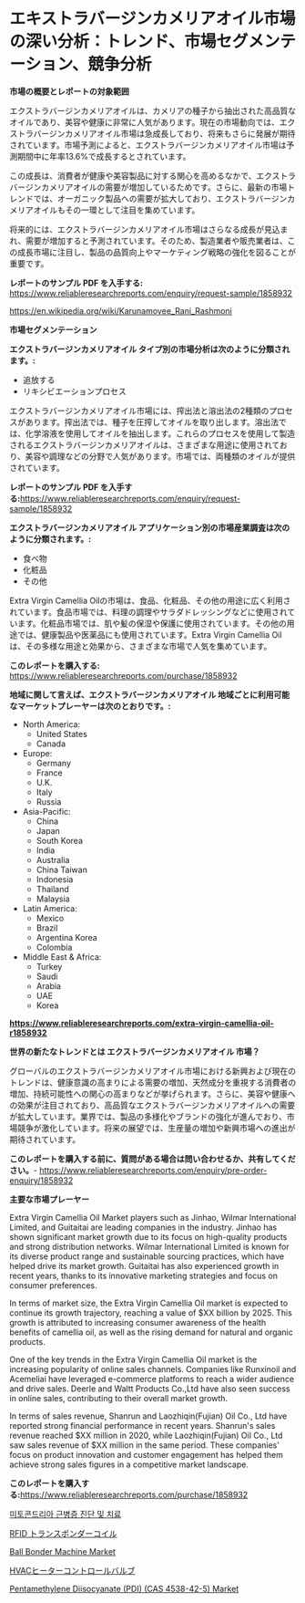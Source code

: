 <p><h1>エキストラバージンカメリアオイル市場の深い分析：トレンド、市場セグメンテーション、競争分析</h1></p><p><strong>市場の概要とレポートの対象範囲</strong></p>
<p><p>エクストラバージンカメリアオイルは、カメリアの種子から抽出された高品質なオイルであり、美容や健康に非常に人気があります。現在の市場動向では、エクストラバージンカメリアオイル市場は急成長しており、将来もさらに発展が期待されています。市場予測によると、エクストラバージンカメリアオイル市場は予測期間中に年率13.6%で成長するとされています。</p><p>この成長は、消費者が健康や美容製品に対する関心を高めるなかで、エクストラバージンカメリアオイルの需要が増加しているためです。さらに、最新の市場トレンドでは、オーガニック製品への需要が拡大しており、エクストラバージンカメリアオイルもその一環として注目を集めています。</p><p>将来的には、エクストラバージンカメリアオイル市場はさらなる成長が見込まれ、需要が増加すると予測されています。そのため、製造業者や販売業者は、この成長市場に注目し、製品の品質向上やマーケティング戦略の強化を図ることが重要です。</p></p>
<p><strong>レポートのサンプル PDF を入手する:</strong> <a href="https://www.reliableresearchreports.com/enquiry/request-sample/1858932">https://www.reliableresearchreports.com/enquiry/request-sample/1858932</a></p>
<p><a href="https://en.wikipedia.org/wiki/Karunamoyee_Rani_Rashmoni">https://en.wikipedia.org/wiki/Karunamoyee_Rani_Rashmoni</a></p>
<p><strong>市場セグメンテーション</strong></p>
<p><strong>エクストラバージンカメリアオイル タイプ別の市場分析は次のように分類されます。:</strong></p>
<p><ul><li>追放する</li><li>リキシビエーションプロセス</li></ul></p>
<p><p>エクストラバージンカメリアオイル市場には、搾出法と溶出法の2種類のプロセスがあります。搾出法では、種子を圧搾してオイルを取り出します。溶出法では、化学溶液を使用してオイルを抽出します。これらのプロセスを使用して製造されるエクストラバージンカメリアオイルは、さまざまな用途に使用されており、美容や調理などの分野で人気があります。市場では、両種類のオイルが提供されています。</p></p>
<p><strong>レポートのサンプル PDF を入手する:</strong><a href="https://www.reliableresearchreports.com/enquiry/request-sample/1858932">https://www.reliableresearchreports.com/enquiry/request-sample/1858932</a></p>
<p><strong> エクストラバージンカメリアオイル アプリケーション別の市場産業調査は次のように分類されます。:</strong></p>
<p><ul><li>食べ物</li><li>化粧品</li><li>その他</li></ul></p>
<p><p>Extra Virgin Camellia Oilの市場は、食品、化粧品、その他の用途に広く利用されています。食品市場では、料理の調理やサラダドレッシングなどに使用されています。化粧品市場では、肌や髪の保湿や保護に使用されています。その他の用途では、健康製品や医薬品にも使用されています。Extra Virgin Camellia Oilは、その多様な用途と効果から、さまざまな市場で人気を集めています。</p></p>
<p><strong>このレポートを購入する:</strong> <a href="https://www.reliableresearchreports.com/purchase/1858932">https://www.reliableresearchreports.com/purchase/1858932</a></p>
<p><strong>地域に関して言えば、エクストラバージンカメリアオイル 地域ごとに利用可能なマーケットプレーヤーは次のとおりです。:</strong></p>
<p><ul>
    <li>
        North America:
        <ul>
            <li>United States</li>
            <li>Canada</li>
        </ul>
    </li>
    <li>
        Europe:
        <ul>
            <li>Germany</li>
            <li>France</li>
            <li>U.K.</li>
            <li>Italy</li>
            <li>Russia</li>
        </ul>
    </li>
    <li>
        Asia-Pacific:
        <ul>
            <li>China</li>
            <li>Japan</li>
            <li>South Korea</li>
            <li>India</li>
            <li>Australia</li>
            <li>China Taiwan</li>
            <li>Indonesia</li>
            <li>Thailand</li>
            <li>Malaysia</li>
        </ul>
    </li>
    <li>
        Latin America:
        <ul>
            <li>Mexico</li>
            <li>Brazil</li>
            <li>Argentina Korea</li>
            <li>Colombia</li>
        </ul>
    </li>
    <li>
        Middle East & Africa:
        <ul>
            <li>Turkey</li>
            <li>Saudi</li>
            <li>Arabia</li>
            <li>UAE</li>
            <li>Korea</li>
        </ul>
    </li>
    </ul></p>
<p><strong><a href="https://www.reliableresearchreports.com/extra-virgin-camellia-oil-r1858932">https://www.reliableresearchreports.com/extra-virgin-camellia-oil-r1858932</a></strong></p>
<p><strong>世界の新たなトレンドとは エクストラバージンカメリアオイル 市場？</strong></p>
<p><p>グローバルのエクストラバージンカメリアオイル市場における新興および現在のトレンドは、健康意識の高まりによる需要の増加、天然成分を重視する消費者の増加、持続可能性への関心の高まりなどが挙げられます。さらに、美容や健康への効果が注目されており、高品質なエクストラバージンカメリアオイルへの需要が拡大しています。業界では、製品の多様化やブランドの強化が進んでおり、市場競争が激化しています。将来の展望では、生産量の増加や新興市場への進出が期待されています。</p></p>
<p><strong>このレポートを購入する前に、質問がある場合は問い合わせるか、共有してください。</strong>- <a href="https://www.reliableresearchreports.com/enquiry/pre-order-enquiry/1858932">https://www.reliableresearchreports.com/enquiry/pre-order-enquiry/1858932</a></p>
<p><strong>主要な市場プレーヤー</strong></p>
<p><p>Extra Virgin Camellia Oil Market players such as Jinhao, Wilmar International Limited, and Guitaitai are leading companies in the industry. Jinhao has shown significant market growth due to its focus on high-quality products and strong distribution networks. Wilmar International Limited is known for its diverse product range and sustainable sourcing practices, which have helped drive its market growth. Guitaitai has also experienced growth in recent years, thanks to its innovative marketing strategies and focus on consumer preferences.</p><p>In terms of market size, the Extra Virgin Camellia Oil market is expected to continue its growth trajectory, reaching a value of $XX billion by 2025. This growth is attributed to increasing consumer awareness of the health benefits of camellia oil, as well as the rising demand for natural and organic products.</p><p>One of the key trends in the Extra Virgin Camellia Oil market is the increasing popularity of online sales channels. Companies like Runxinoil and Acemeliai have leveraged e-commerce platforms to reach a wider audience and drive sales. Deerle and Waltt Products Co.,Ltd have also seen success in online sales, contributing to their overall market growth.</p><p>In terms of sales revenue, Shanrun and Laozhiqin(Fujian) Oil Co., Ltd have reported strong financial performance in recent years. Shanrun's sales revenue reached $XX million in 2020, while Laozhiqin(Fujian) Oil Co., Ltd saw sales revenue of $XX million in the same period. These companies' focus on product innovation and customer engagement has helped them achieve strong sales figures in a competitive market landscape.</p></p>
<p><strong>このレポートを購入する:</strong><a href="https://www.reliableresearchreports.com/purchase/1858932">https://www.reliableresearchreports.com/purchase/1858932</a></p>
<p><p><a href="https://github.com/shampaakter36/Market-Research-Report-List-2/blob/main/699175851307.md">미토콘드리아 근병증 진단 및 치료</a></p><p><a href="https://github.com/TerrellConn/Market-Research-Report-List-2/blob/main/101684340147.md">RFID トランスポンダーコイル</a></p><p><a href="https://github.com/cathyMaggio37/Market-Research-Report-List-1/blob/main/ball-bonder-machine-market.md">Ball Bonder Machine Market</a></p><p><a href="https://medium.com/@sashabeier2023/hvac%E3%83%92%E3%83%BC%E3%82%BF%E3%83%BC%E5%88%B6%E5%BE%A1%E5%BC%81%E7%94%A3%E6%A5%AD%E5%88%86%E6%9E%90%E3%83%AC%E3%83%9D%E3%83%BC%E3%83%88-%E5%B8%82%E5%A0%B4%E8%A6%8F%E6%A8%A1%E3%81%AF-2024%E5%B9%B4%E3%81%8B%E3%82%892031%E5%B9%B4%E3%81%BE%E3%81%A7%E3%81%AE%E6%9C%9F%E9%96%93%E3%81%AB14-5-%E3%81%AEcagr%E3%81%A7%E6%88%90%E9%95%B7%E3%81%97%E3%81%A6%E3%81%84%E3%81%BE%E3%81%99-%E7%94%A8%E9%80%94-%E3%82%BF%E3%82%A4%E3%83%97-%E5%9C%B0%E5%9F%9F%E5%88%A5%E3%81%AB%E4%BA%88%E6%B8%AC%E3%81%95%E3%82%8C%E3%81%A6%E3%81%84%E3%81%BE%E3%81%99-4762251f8832">HVACヒーターコントロールバルブ</a></p><p><a href="https://www.linkedin.com/pulse/global-pentamethylene-diisocyanate-pdi-cas-4538-42-5-market-znmnf">Pentamethylene Diisocyanate (PDI) (CAS 4538-42-5) Market</a></p></p>